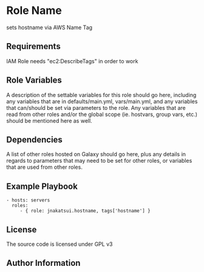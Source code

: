 Role Name
=========

sets hostname via AWS Name Tag

Requirements
------------

IAM Role needs "ec2:DescribeTags" in order to work

Role Variables
--------------

A description of the settable variables for this role should go here, including any variables that are in defaults/main.yml, vars/main.yml, and any variables that can/should be set via parameters to the role. Any variables that are read from other roles and/or the global scope (ie. hostvars, group vars, etc.) should be mentioned here as well.

Dependencies
------------

A list of other roles hosted on Galaxy should go here, plus any details in regards to parameters that may need to be set for other roles, or variables that are used from other roles.

Example Playbook
----------------

    - hosts: servers
      roles:
         - { role: jnakatsui.hostname, tags['hostname'] }

License
-------
The source code is licensed under GPL v3

Author Information
------------------
